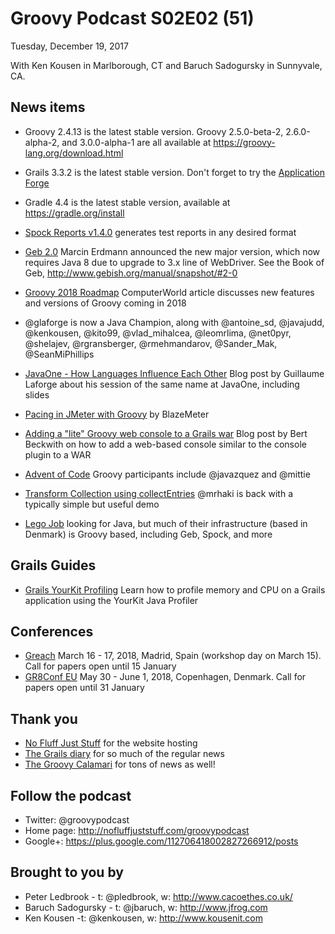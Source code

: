 # Groovy Podcast S02E02 (51)

Tuesday, December 19, 2017

With Ken Kousen in Marlborough, CT and Baruch Sadogursky in Sunnyvale, CA.

## News items

* Groovy 2.4.13 is the latest stable version. Groovy 2.5.0-beta-2, 2.6.0-alpha-2, and 3.0.0-alpha-1 are all available at https://groovy-lang.org/download.html

* Grails 3.3.2 is the latest stable version. Don't forget to try the [Application Forge](http://start.grails.org/)

* Gradle 4.4 is the latest stable version, available at https://gradle.org/install

* [Spock Reports v1.4.0](https://github.com/renatoathaydes/spock-reports) generates test reports in any desired format

* [Geb 2.0](https://groups.google.com/forum/#!topic/geb-user/grSYP1-rlaU) Marcin Erdmann announced the new major version, which now requires Java 8 due to upgrade to 3.x line of WebDriver. See the Book of Geb, http://www.gebish.org/manual/snapshot/#2-0

* [Groovy 2018 Roadmap](https://www.computerworld.com.au/article/630813/what-next-groovy-language-2018-roadmap/) ComputerWorld article discusses new features and versions of Groovy coming in 2018

* @glaforge is now a Java Champion, along with @antoine_sd, @javajudd, @kenkousen, @kito99, @vlad_mihalcea, @leomrlima, @net0pyr, @shelajev, @rgransberger, @rmehmandarov, @Sander_Mak, @SeanMiPhillips

* [JavaOne - How Languages Influence Each Other](http://glaforge.appspot.com/article/javaone-how-languages-influence-each-other-reflections-on-14-years-of-apache-groovy) Blog post by Guillaume Laforge about his session of the same name at JavaOne, including slides

* [Pacing in JMeter with Groovy](https://www.blazemeter.com/blog/how-to-easily-implement-pacing-jmeter) by BlazeMeter

* [Adding a "lite" Groovy web console to a Grails war](http://burtbeckwith.com/blog/?p=2460) Blog post by Bert Beckwith on how to add a web-based console similar to the console plugin to a WAR

* [Advent of Code](http://adventofcode.com/) Groovy participants include @javazquez and @mittie

* [Transform Collection using collectEntries](http://mrhaki.blogspot.com.es/2011/09/groovy-goodness-transform-collection-to.html) @mrhaki is back with a typically simple but useful demo

* [Lego Job](https://www.linkedin.com/jobs/view/545487234/) looking for Java, but much of their infrastructure (based in Denmark) is Groovy based, including Geb, Spock, and more

## Grails Guides

* [Grails YourKit Profiling](http://guides.grails.org/grails-yourkit-profiling/guide/index.html) Learn how to profile memory and CPU on a Grails application using the YourKit Java Profiler

## Conferences

* [Greach](http://2018.greachconf.com/) March 16 - 17, 2018, Madrid, Spain (workshop day on March 15). Call for papers open until 15 January
* [GR8Conf EU](http://cfp.gr8conf.org/login/auth) May 30 - June 1, 2018, Copenhagen, Denmark. Call for papers open until 31 January

## Thank you

* [No Fluff Just Stuff](https://nofluffjuststuff.com/home/main) for the website hosting
* [The Grails diary](http://grydeske.net/news) for so much of the regular news
* [The Groovy Calamari](http://groovycalamari.com/) for tons of news as well!

## Follow the podcast

* Twitter: @groovypodcast
* Home page: http://nofluffjuststuff.com/groovypodcast
* Google+: https://plus.google.com/112706418002827266912/posts

## Brought to you by

* Peter Ledbrook - t: @pledbrook, w: http://www.cacoethes.co.uk/
* Baruch Sadogursky - t: @jbaruch, w: http://www.jfrog.com
* Ken Kousen -t: @kenkousen, w: http://www.kousenit.com
